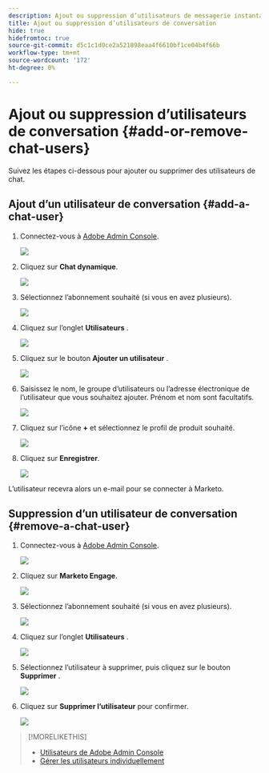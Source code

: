 ```yaml
---
description: Ajout ou suppression d’utilisateurs de messagerie instantanée - Documents Marketo - Documentation du produit
title: Ajout ou suppression d’utilisateurs de conversation
hide: true
hidefromtoc: true
source-git-commit: d5c1c1d0ce2a521898eaa4f6610bf1ce04b4f66b
workflow-type: tm+mt
source-wordcount: '172'
ht-degree: 0%

---
```


# Ajout ou suppression d’utilisateurs de conversation {#add-or-remove-chat-users}

Suivez les étapes ci-dessous pour ajouter ou supprimer des utilisateurs de chat.

## Ajout d’un utilisateur de conversation {#add-a-chat-user}

1. Connectez-vous à [Adobe Admin Console](https://adminconsole.adobe.com/).

   ![](assets/add-or-remove-a-user-1.png)

1. Cliquez sur **Chat dynamique**.

   ![](assets/add-or-remove-a-user-2.png)

1. Sélectionnez l’abonnement souhaité (si vous en avez plusieurs).

   ![](assets/add-or-remove-a-user-3.png)

1. Cliquez sur l’onglet **Utilisateurs** .

   ![](assets/add-or-remove-a-user-4.png)

1. Cliquez sur le bouton **Ajouter un utilisateur** .

   ![](assets/add-or-remove-a-user-5.png)

1. Saisissez le nom, le groupe d’utilisateurs ou l’adresse électronique de l’utilisateur que vous souhaitez ajouter. Prénom et nom sont facultatifs.

   ![](assets/add-or-remove-a-user-6.png)

1. Cliquez sur l’icône **+** et sélectionnez le profil de produit souhaité.

   ![](assets/add-or-remove-a-user-7.png)

1. Cliquez sur **Enregistrer**.

   ![](assets/add-or-remove-a-user-8.png)

L’utilisateur recevra alors un e-mail pour se connecter à Marketo.

## Suppression d’un utilisateur de conversation {#remove-a-chat-user}

1. Connectez-vous à [Adobe Admin Console](https://adminconsole.adobe.com/).

   ![](assets/add-or-remove-a-user-9.png)

1. Cliquez sur **Marketo Engage**.

   ![](assets/add-or-remove-a-user-10.png)

1. Sélectionnez l’abonnement souhaité (si vous en avez plusieurs).

   ![](assets/add-or-remove-a-user-11.png)

1. Cliquez sur l’onglet **Utilisateurs** .

   ![](assets/add-or-remove-a-user-12.png)

1. Sélectionnez l’utilisateur à supprimer, puis cliquez sur le bouton **Supprimer** .

   ![](assets/add-or-remove-a-user-13.png)

1. Cliquez sur **Supprimer l’utilisateur** pour confirmer.

   ![](assets/add-or-remove-a-user-14.png)

>[!MORELIKETHIS]
>
>* [Utilisateurs de Adobe Admin Console](https://helpx.adobe.com/enterprise/using/users.html)
>* [Gérer les utilisateurs individuellement](https://helpx.adobe.com/enterprise/using/manage-users-individually.html)

